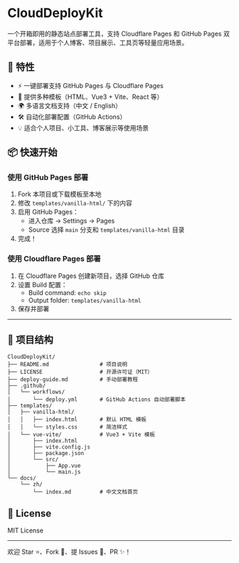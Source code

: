 # CloudDeployKit

一个开箱即用的静态站点部署工具，支持 Cloudflare Pages 和 GitHub Pages 双平台部署，适用于个人博客、项目展示、工具页等轻量应用场景。

## 🚀 特性

- ⚡ 一键部署支持 GitHub Pages 与 Cloudflare Pages
- 🧩 提供多种模板（HTML、Vue3 + Vite、React 等）
- 🌍 多语言文档支持（中文 / English）
- 🛠️ 自动化部署配置（GitHub Actions）
- 💡 适合个人项目、小工具、博客展示等使用场景

## 📦 快速开始

### 使用 GitHub Pages 部署

1. Fork 本项目或下载模板至本地
2. 修改 `templates/vanilla-html/` 下的内容
3. 启用 GitHub Pages：
   - 进入仓库 → Settings → Pages
   - Source 选择 `main` 分支和 `templates/vanilla-html` 目录
4. 完成！

### 使用 Cloudflare Pages 部署

1. 在 Cloudflare Pages 创建新项目，选择 GitHub 仓库
2. 设置 Build 配置：
   - Build command: `echo skip`
   - Output folder: `templates/vanilla-html`
3. 保存并部署

---

## 📁 项目结构

```
CloudDeployKit/
├── README.md                # 项目说明
├── LICENSE                  # 开源许可证（MIT）
├── deploy-guide.md          # 手动部署教程
├── .github/
│   └── workflows/
│       └── deploy.yml       # GitHub Actions 自动部署脚本
├── templates/
│   ├── vanilla-html/
│   │   ├── index.html       # 默认 HTML 模板
│   │   └── styles.css       # 简洁样式
│   └── vue-vite/            # Vue3 + Vite 模板
│       ├── index.html
│       ├── vite.config.js
│       ├── package.json
│       └── src/
│           ├── App.vue
│           └── main.js
└── docs/
    └── zh/
        └── index.md         # 中文文档首页
```

## 📜 License

MIT License

---

欢迎 Star ⭐、Fork 🍴、提 Issues 🐞、PR ✨！
